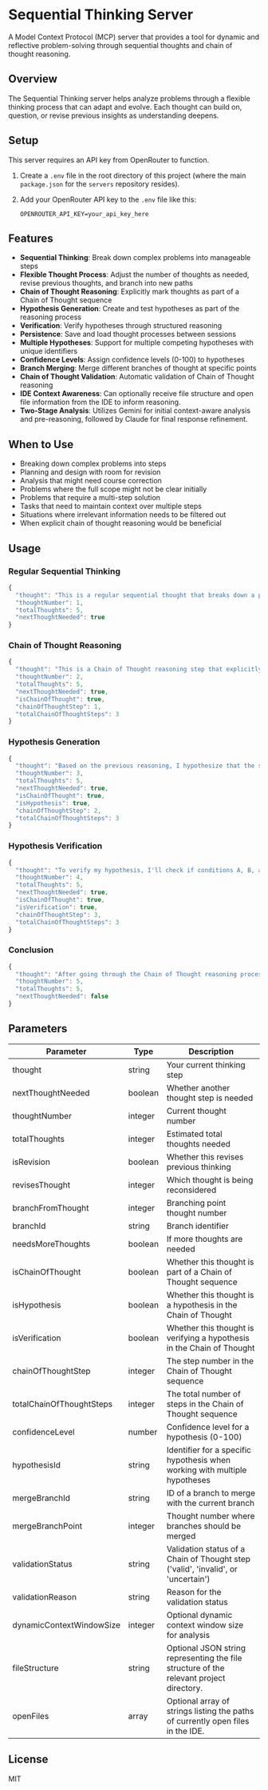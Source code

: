 # Sequential Thinking Server

A Model Context Protocol (MCP) server that provides a tool for dynamic and reflective problem-solving through sequential thoughts and chain of thought reasoning.

## Overview

The Sequential Thinking server helps analyze problems through a flexible thinking process that can adapt and evolve. Each thought can build on, question, or revise previous insights as understanding deepens.

## Setup

This server requires an API key from OpenRouter to function.

1.  Create a `.env` file in the root directory of this project (where the main `package.json` for the `servers` repository resides).
2.  Add your OpenRouter API key to the `.env` file like this:

    ```
    OPENROUTER_API_KEY=your_api_key_here
    ```

## Features

- **Sequential Thinking**: Break down complex problems into manageable steps
- **Flexible Thought Process**: Adjust the number of thoughts as needed, revise previous thoughts, and branch into new paths
- **Chain of Thought Reasoning**: Explicitly mark thoughts as part of a Chain of Thought sequence
- **Hypothesis Generation**: Create and test hypotheses as part of the reasoning process
- **Verification**: Verify hypotheses through structured reasoning
- **Persistence**: Save and load thought processes between sessions
- **Multiple Hypotheses**: Support for multiple competing hypotheses with unique identifiers
- **Confidence Levels**: Assign confidence levels (0-100) to hypotheses
- **Branch Merging**: Merge different branches of thought at specific points
- **Chain of Thought Validation**: Automatic validation of Chain of Thought reasoning
- **IDE Context Awareness**: Can optionally receive file structure and open file information from the IDE to inform reasoning.
- **Two-Stage Analysis**: Utilizes Gemini for initial context-aware analysis and pre-reasoning, followed by Claude for final response refinement.

## When to Use

- Breaking down complex problems into steps
- Planning and design with room for revision
- Analysis that might need course correction
- Problems where the full scope might not be clear initially
- Problems that require a multi-step solution
- Tasks that need to maintain context over multiple steps
- Situations where irrelevant information needs to be filtered out
- When explicit chain of thought reasoning would be beneficial

## Usage

### Regular Sequential Thinking

```javascript
{
  "thought": "This is a regular sequential thought that breaks down a problem.",
  "thoughtNumber": 1,
  "totalThoughts": 5,
  "nextThoughtNeeded": true
}
```

### Chain of Thought Reasoning

```javascript
{
  "thought": "This is a Chain of Thought reasoning step that explicitly follows a structured reasoning process.",
  "thoughtNumber": 2,
  "totalThoughts": 5,
  "nextThoughtNeeded": true,
  "isChainOfThought": true,
  "chainOfThoughtStep": 1,
  "totalChainOfThoughtSteps": 3
}
```

### Hypothesis Generation

```javascript
{
  "thought": "Based on the previous reasoning, I hypothesize that the solution is X because of Y and Z.",
  "thoughtNumber": 3,
  "totalThoughts": 5,
  "nextThoughtNeeded": true,
  "isChainOfThought": true,
  "isHypothesis": true,
  "chainOfThoughtStep": 2,
  "totalChainOfThoughtSteps": 3
}
```

### Hypothesis Verification

```javascript
{
  "thought": "To verify my hypothesis, I'll check if conditions A, B, and C are met. A is true because... B is true because... C is true because... Therefore, my hypothesis is correct.",
  "thoughtNumber": 4,
  "totalThoughts": 5,
  "nextThoughtNeeded": true,
  "isChainOfThought": true,
  "isVerification": true,
  "chainOfThoughtStep": 3,
  "totalChainOfThoughtSteps": 3
}
```

### Conclusion

```javascript
{
  "thought": "After going through the Chain of Thought reasoning process, I can confidently conclude that the answer is X.",
  "thoughtNumber": 5,
  "totalThoughts": 5,
  "nextThoughtNeeded": false
}
```

## Parameters

| Parameter | Type | Description |
|-----------|------|-------------|
| thought | string | Your current thinking step |
| nextThoughtNeeded | boolean | Whether another thought step is needed |
| thoughtNumber | integer | Current thought number |
| totalThoughts | integer | Estimated total thoughts needed |
| isRevision | boolean | Whether this revises previous thinking |
| revisesThought | integer | Which thought is being reconsidered |
| branchFromThought | integer | Branching point thought number |
| branchId | string | Branch identifier |
| needsMoreThoughts | boolean | If more thoughts are needed |
| isChainOfThought | boolean | Whether this thought is part of a Chain of Thought sequence |
| isHypothesis | boolean | Whether this thought is a hypothesis in the Chain of Thought |
| isVerification | boolean | Whether this thought is verifying a hypothesis in the Chain of Thought |
| chainOfThoughtStep | integer | The step number in the Chain of Thought sequence |
| totalChainOfThoughtSteps | integer | The total number of steps in the Chain of Thought sequence |
| confidenceLevel | number | Confidence level for a hypothesis (0-100) |
| hypothesisId | string | Identifier for a specific hypothesis when working with multiple hypotheses |
| mergeBranchId | string | ID of a branch to merge with the current branch |
| mergeBranchPoint | integer | Thought number where branches should be merged |
| validationStatus | string | Validation status of a Chain of Thought step ('valid', 'invalid', or 'uncertain') |
| validationReason | string | Reason for the validation status |
| dynamicContextWindowSize | integer | Optional dynamic context window size for analysis |
| fileStructure | string | Optional JSON string representing the file structure of the relevant project directory. |
| openFiles | array | Optional array of strings listing the paths of currently open files in the IDE. |

## License

MIT
